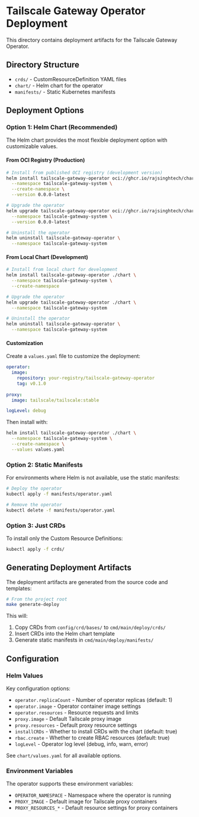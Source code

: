 # Tailscale Gateway Operator Deployment

This directory contains deployment artifacts for the Tailscale Gateway Operator.

## Directory Structure

- `crds/` - CustomResourceDefinition YAML files
- `chart/` - Helm chart for the operator
- `manifests/` - Static Kubernetes manifests

## Deployment Options

### Option 1: Helm Chart (Recommended)

The Helm chart provides the most flexible deployment option with customizable values.

#### From OCI Registry (Production)

```bash
# Install from published OCI registry (development version)
helm install tailscale-gateway-operator oci://ghcr.io/rajsinghtech/charts/tailscale-gateway-operator \
  --namespace tailscale-gateway-system \
  --create-namespace \
  --version 0.0.0-latest

# Upgrade the operator
helm upgrade tailscale-gateway-operator oci://ghcr.io/rajsinghtech/charts/tailscale-gateway-operator \
  --namespace tailscale-gateway-system \
  --version 0.0.0-latest

# Uninstall the operator
helm uninstall tailscale-gateway-operator \
  --namespace tailscale-gateway-system
```

#### From Local Chart (Development)

```bash
# Install from local chart for development
helm install tailscale-gateway-operator ./chart \
  --namespace tailscale-gateway-system \
  --create-namespace

# Upgrade the operator
helm upgrade tailscale-gateway-operator ./chart \
  --namespace tailscale-gateway-system

# Uninstall the operator
helm uninstall tailscale-gateway-operator \
  --namespace tailscale-gateway-system
```

#### Customization

Create a `values.yaml` file to customize the deployment:

```yaml
operator:
  image:
    repository: your-registry/tailscale-gateway-operator
    tag: v0.1.0
  
proxy:
  image: tailscale/tailscale:stable

logLevel: debug
```

Then install with:

```bash
helm install tailscale-gateway-operator ./chart \
  --namespace tailscale-gateway-system \
  --create-namespace \
  --values values.yaml
```

### Option 2: Static Manifests

For environments where Helm is not available, use the static manifests:

```bash
# Deploy the operator
kubectl apply -f manifests/operator.yaml

# Remove the operator
kubectl delete -f manifests/operator.yaml
```

### Option 3: Just CRDs

To install only the Custom Resource Definitions:

```bash
kubectl apply -f crds/
```

## Generating Deployment Artifacts

The deployment artifacts are generated from the source code and templates:

```bash
# From the project root
make generate-deploy
```

This will:
1. Copy CRDs from `config/crd/bases/` to `cmd/main/deploy/crds/`
2. Insert CRDs into the Helm chart template
3. Generate static manifests in `cmd/main/deploy/manifests/`

## Configuration

### Helm Values

Key configuration options:

- `operator.replicaCount` - Number of operator replicas (default: 1)
- `operator.image` - Operator container image settings
- `operator.resources` - Resource requests and limits
- `proxy.image` - Default Tailscale proxy image
- `proxy.resources` - Default proxy resource settings
- `installCRDs` - Whether to install CRDs with the chart (default: true)
- `rbac.create` - Whether to create RBAC resources (default: true)
- `logLevel` - Operator log level (debug, info, warn, error)

See `chart/values.yaml` for all available options.

### Environment Variables

The operator supports these environment variables:

- `OPERATOR_NAMESPACE` - Namespace where the operator is running
- `PROXY_IMAGE` - Default image for Tailscale proxy containers
- `PROXY_RESOURCES_*` - Default resource settings for proxy containers 